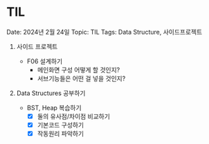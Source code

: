 # TIL

Date: 2024년 2월 24일
Topic: TIL
Tags: Data Structure, 사이드프로젝트

1. 사이드 프로젝트
    - F06 설계하기
        - 메인화면 구성 어떻게 할 것인지?
        - 서브기능들은 어떤 걸 넣을 것인지?

1. Data Structures 공부하기
    - BST, Heap 복습하기
        - [x]  둘의 유사점/차이점 비교하기
        - [x]  기본코드 구성하기
        - [x]  작동원리 파악하기